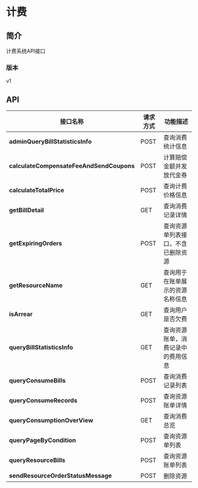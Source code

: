 # 计费


## 简介
计费系统API接口


### 版本
v1


## API
|接口名称|请求方式|功能描述|
|---|---|---|
|**adminQueryBillStatisticsInfo**|POST|查询消费统计信息|
|**calculateCompensateFeeAndSendCoupons**|POST|计算赔偿金额并发放代金券|
|**calculateTotalPrice**|POST|查询计费价格信息|
|**getBillDetail**|GET|查询消费记录详情|
|**getExpiringOrders**|POST|查询资源单列表接口，不含已删除资源|
|**getResourceName**|GET|查询用于在账单展示的资源名称信息|
|**isArrear**|GET|查询用户是否欠费|
|**queryBillStatisticsInfo**|GET|查询资源账单，消费记录中的费用信息|
|**queryConsumeBills**|POST|查询消费记录列表|
|**queryConsumeRecords**|POST|查询资源账单详情|
|**queryConsumptionOverView**|GET|查询消费总览|
|**queryPageByCondition**|POST|查询资源单列表|
|**queryResourceBills**|POST|查询资源账单列表|
|**sendResourceOrderStatusMessage**|POST|删除资源|
